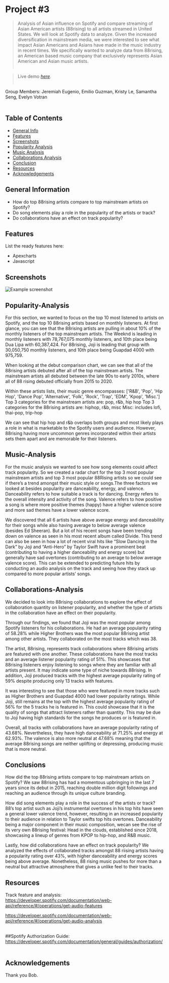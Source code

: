 # Project #3
> Analysis of Asian influence on Spotify and compare streaming of Asian American artists (88rising) to all artists streamed in United States. We will look at Spotify data to analyze. Given the increased diversification in mainstream media, we were interested to see what impact Asian Americans and Asians have made in the music industry in recent times. We specifically wanted to analyze data from 88rising, an American based music company that exclusively represents Asian American and Asian music artists.<br><br>

> Live demo [_here_](https://jeugenio103.github.io/Project-3/). <br><br>


Group Members:  Jeremiah Eugenio, Emilio Guzman, Kristy Le, Samantha Seng, Evelyn Votran
<br>
<br>

## Table of Contents
* [General Info](#general-information)
* [Features](#features)
* [Screenshots](#screenshots)
* [Popularity Analysis](#Popularity-Analysis)
* [Music Analysis](#Music-Analysis)
* [Collaborations Analysis](#Collaborations-Analysis)
* [Conclusion](#Conclusion)
* [Resources](#usage)
* [Acknowledgements](#acknowledgements)
<!-- * [License](#license) -->


## General Information
- How do top 88rising artists compare to top mainstream artists on Spotify?<br>
- Do song elements play a role in the popularity of the artists or track?<br>
- Do collaborations have an effect on track popularity?<br>
<!-- You don't have to answer all the questions - just the ones relevant to your project. -->


## Features
List the ready features here:
- Apexcharts
- Javascript


## Screenshots
![Example screenshot](./img/screenshot.png)
<!-- If you have screenshots you'd like to share, include them here. -->


## Popularity-Analysis
For this section, we wanted to focus on the top 10 most listened to artists on Spotify, and the top 10 88rising artists based on monthly listeners. 
At first glance, you can see that the 88rising artists are pulling in about 10% of the monthly listeners of the top mainstream artists. The Weeknd is leading in monthly listeners with 78,767,075 monthly listeners, and 10th place being Dua Lipa with 60,387,424. For 88rising, Joji is leading that group with 30,050,750 monthly listeners, and 10th place being Guapdad 4000 with 975,759.<br>

When looking at the debut comparison chart, we can see that all of the 88rising artists debuted after all of the top mainstream artists. The mainstream artists all debuted between the late 90s to early 2010s, where all of 88 rising debuted officially from 2015 to 2020.<br>

Within these artists lists, their music genre encompasses:
['R&B', 'Pop', 'Hip Hop', 'Dance Pop', 'Alternative', 'Folk', 'Rock', 'Trap', 'EDM', 'Kpop', 'Misc.']
Top 3 categories for the mainstream artists are: pop, r&b, hip hop
Top 3 categories for the 88rising artists are: hiphop, r&b, misc
Misc: includes lofi, thai-pop, trip-hop<br>

We can see that hip hop and r&b overlaps both groups and most likely plays a role in what is marketable to the Spotify users and audience. However, 88rising having more uncommon genres incorporated within their artists sets them apart and are memorable for their listeners.

## Music-Analysis
For the music analysis we wanted to see how song elements could affect track popularity.
So we created a radar chart for the top 3 most popular mainstream artists and top 3 most popular 88Rising artists so we could see if there’s a trend amongst their music style or songs.The three factors we looked at besides popularity are danceability, energy, and valence. Danceability refers to how suitable a track is for dancing. Energy refers to the overall intensity and activity of the song. Valence refers to how positive a song is where more positive themes (happy) have a higher valence score and more sad themes have a lower valence score.<br>

We discovered that all 6 artists have above average energy and danceability for their songs while also having average to below average valence (besides Ed Sheeran). But a lot of his recent songs have been trending down on valence as seen in his most recent album called Divide. This trend can also be seen in how a lot of recent viral hits like “Slow Dancing in the Dark” by Joji and “Anti-Hero” by Taylor Swift have a prominent beat (contributing to having a higher danceability and energy score) but generally have sad overtones (contributing to an average to below average valence score). This can be extended to predicting future hits by conducting an audio analysis on the track and seeing how they stack up compared to more popular artists’ songs.

## Collaborations-Analysis
We decided to look into 88rising collaborations to explore the effect of collaboration quantity on listener popularity, and whether the type of artists in the collaboration have an effect on their popularity.<br>

Through our findings, we found that Joji was the most popular among Spotify listeners for his collaborations. He had an average popularity rating of 58.28% while Higher Brothers was the most popular 88rising artist among other artists. They collaborated on the most tracks which was 38.<br>

The artist, 88rising, represents track collaborations where 88rising artists are featured with one another. These collaborations have the most tracks and an average listener popularity rating of 51%. This showcases that 88rising listeners enjoy listening to songs where they are familiar with all artists present. It may indicate some type of niche towards 88rising. In addition, Joji produced tracks with the highest average popularity rating of 59% despite producing only 13 tracks with features. <br>

It was interesting to see that those who were featured in more tracks such as Higher Brothers and Guapdad 4000 had lower popularity ratings. While Joji, still remains at the top with the highest average popularity rating of 56% for the 5 tracks he is featured in. This could showcase that it is the quality of songs that attract listeners rather than quantity. This may be due to Joji having high standards for the songs he produces or is featured in.<br>

Overall, all tracks with collaborations have an average popularity rating of 43.68%. Nevertheless, they have high danceability at 71.25% and energy at 62.93%. The valence is also more neutral at 47.68% meaning that the average 88rising songs are neither uplifting or depressing, producing music that is more neutral.

## Conclusions
How did the top 88rising artists compare to top mainstream artists on Spotify?
We saw 88rising has had a momentous upbringing in the last 7 years since its debut in 2015, reaching double million digit followings and reaching an audience through its unique culture branding.

How did song elements play a role in the success of the artists or track?
88’s top artist such as Joji’s instrumental overtones in his top hits have seen a general lower valence trend, however, resulting in an increased popularity to their audience in relation to Taylor swifts top hits overtones. Danceability being a major component in their music composition, wecan see the rise of its very own 88rising festival: Head in the clouds, established since 2018, showcasing a lineup of genres from KPOP to hip-hop, and R&B music. 

Lastly, how did collaborations have an effect on track popularity?
We analyzed the effects of collaborated tracks amongst 88 riising artists having a popularity rating over 43%, with higher danceability and energy scores being above average. Nonetheless, 88 rising music pushes for more than a neutral but attractive atmosphere that gives a unlike feel to their tracks. 



## Resources
Track feature and analysis:
https://developer.spotify.com/documentation/web-api/reference/#/operations/get-audio-features<br>

https://developer.spotify.com/documentation/web-api/reference/#/operations/get-audio-analysis<br><br>

##Spotify Authorization Guide: https://developer.spotify.com/documentation/general/guides/authorization/<br><br>


## Acknowledgements
Thank you Bob.
